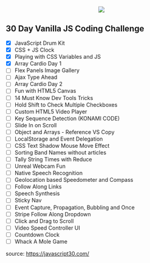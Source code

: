 # <p align="center"><img src="https://encrypted-tbn0.gstatic.com/images?q=tbn:ANd9GcQ55zm-9nUUIyXDAeyy-k8t2VffKjCLAKTRmPPWpPqruFsqxnpZRTLwdcMc3Rd9jh00jhs&usqp=CAU" /></p>
## 30 Day Vanilla JS Coding Challenge

- [x] JavaScript Drum Kit
- [x] CSS + JS Clock
- [x] Playing with CSS Variables and JS
- [x] Array Cardio Day 1
- [ ] Flex Panels Image Gallery
- [ ] Ajax Type Ahead
- [ ] Array Cardio Day 2
- [ ] Fun with HTML5 Canvas
- [ ] 14 Must Know Dev Tools Tricks
- [ ] Hold Shift to Check Multiple Checkboxes
- [ ] Custom HTML5 Video Player
- [ ] Key Sequence Detection (KONAMI CODE)
- [ ] Slide In on Scroll
- [ ] Object and Arrays - Reference VS Copy
- [ ] LocalStorage and Event Delegation
- [ ] CSS Text Shadow Mouse Move Effect
- [ ] Sorting Band Names without articles
- [ ] Tally String Times with Reduce
- [ ] Unreal Webcam Fun
- [ ] Native Speech Recognition
- [ ] Geolocation based Speedometer and Compass
- [ ] Follow Along Links
- [ ] Speech Synthesis
- [ ] Sticky Nav
- [ ] Event Capture, Propagation, Bubbling and Once
- [ ] Stripe Follow Along Dropdown
- [ ] Click and Drag to Scroll
- [ ] Video Speed Controller UI
- [ ] Countdown Clock
- [ ] Whack A Mole Game

source: https://javascript30.com/
